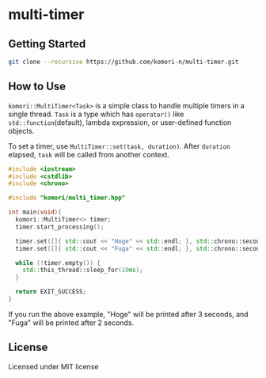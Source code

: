 # multi-timer

## Getting Started

```sh
git clone --recursive https://github.com/komori-n/multi-timer.git
```

## How to Use

`komori::MultiTimer<Task>` is a simple class to handle multiple timers in a single thread.
`Task` is a type which has `operator()` like `std::function`(default), lambda expression, or
user-defined function objects.

To set a timer, use `MultiTimer::set(task, duration)`.
After `duration` elapsed, `task` will be called from another context.

```cpp
#include <iostream>
#include <cstdlib>
#include <chrono>

#include "komori/multi_timer.hpp"

int main(void){
  komori::MultiTimer<> timer;
  timer.start_processing();

  timer.set([]{ std::cout << "Hoge" << std::endl; }, std::chrono::seconds(3));
  timer.set([]{ std::cout << "Fuga" << std::endl; }, std::chrono::seconds(5));

  while (!timer.empty()) {
    std::this_thread::sleep_for(10ms);
  }

  return EXIT_SUCCESS;
}
```

If you run the above example, "Hoge" will be printed after 3 seconds, and
"Fuga" will be printed after 2 seconds.

## License

Licensed under MIT license
